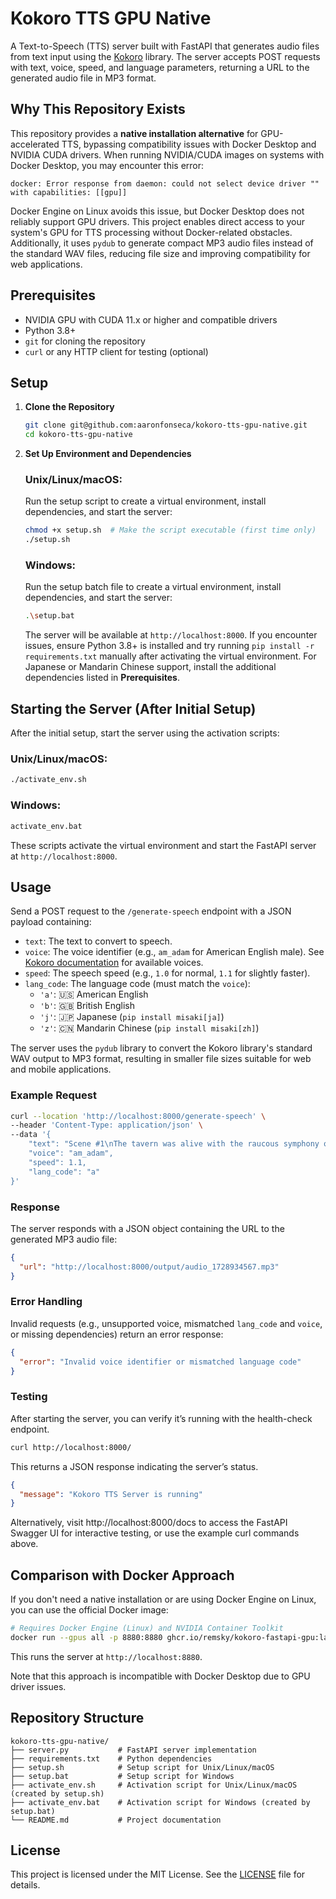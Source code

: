 # Kokoro TTS GPU Native

A Text-to-Speech (TTS) server built with FastAPI that generates audio files from text input using the [Kokoro](https://github.com/remsky/kokoro) library. The server accepts POST requests with text, voice, speed, and language parameters, returning a URL to the generated audio file in MP3 format.

## Why This Repository Exists

This repository provides a **native installation alternative** for GPU-accelerated TTS, bypassing compatibility issues with Docker Desktop and NVIDIA CUDA drivers. When running NVIDIA/CUDA images on systems with Docker Desktop, you may encounter this error:

```
docker: Error response from daemon: could not select device driver "" with capabilities: [[gpu]]
```

Docker Engine on Linux avoids this issue, but Docker Desktop does not reliably support GPU drivers. This project enables direct access to your system's GPU for TTS processing without Docker-related obstacles. Additionally, it uses `pydub` to generate compact MP3 audio files instead of the standard WAV files, reducing file size and improving compatibility for web applications.

## Prerequisites

- NVIDIA GPU with CUDA 11.x or higher and compatible drivers
- Python 3.8+
- `git` for cloning the repository
- `curl` or any HTTP client for testing (optional)

## Setup

1. **Clone the Repository**

   ```bash
   git clone git@github.com:aaronfonseca/kokoro-tts-gpu-native.git
   cd kokoro-tts-gpu-native
   ```

2. **Set Up Environment and Dependencies**

   ### Unix/Linux/macOS:
   Run the setup script to create a virtual environment, install dependencies, and start the server:

   ```bash
   chmod +x setup.sh  # Make the script executable (first time only)
   ./setup.sh
   ```

   ### Windows:
   Run the setup batch file to create a virtual environment, install dependencies, and start the server:

   ```bash
   .\setup.bat
   ```

   The server will be available at `http://localhost:8000`. If you encounter issues, ensure Python 3.8+ is installed and try running `pip install -r requirements.txt` manually after activating the virtual environment. For Japanese or Mandarin Chinese support, install the additional dependencies listed in **Prerequisites**.

## Starting the Server (After Initial Setup)

After the initial setup, start the server using the activation scripts:

### Unix/Linux/macOS:
```bash
./activate_env.sh
```

### Windows:
```bash
activate_env.bat
```

These scripts activate the virtual environment and start the FastAPI server at `http://localhost:8000`.

## Usage

Send a POST request to the `/generate-speech` endpoint with a JSON payload containing:

- `text`: The text to convert to speech.
- `voice`: The voice identifier (e.g., `am_adam` for American English male). See [Kokoro documentation](https://github.com/remsky/kokoro) for available voices.
- `speed`: The speech speed (e.g., `1.0` for normal, `1.1` for slightly faster).
- `lang_code`: The language code (must match the `voice`):
  - `'a'`: 🇺🇸 American English
  - `'b'`: 🇬🇧 British English
  - `'j'`: 🇯🇵 Japanese (`pip install misaki[ja]`)
  - `'z'`: 🇨🇳 Mandarin Chinese (`pip install misaki[zh]`)

The server uses the `pydub` library to convert the Kokoro library's standard WAV output to MP3 format, resulting in smaller file sizes suitable for web and mobile applications.

### Example Request

```bash
curl --location 'http://localhost:8000/generate-speech' \
--header 'Content-Type: application/json' \
--data '{
    "text": "Scene #1\nThe tavern was alive with the raucous symphony of clinking mugs, boisterous laughter, and the occasional crash of a chair tipping over. The air was thick with the scent of roasted meats and the sharp tang of spilled ale, mingling with the earthy aroma of the wooden beams that framed the tavern.",
    "voice": "am_adam",
    "speed": 1.1,
    "lang_code": "a"
}'
```

### Response

The server responds with a JSON object containing the URL to the generated MP3 audio file:

```json
{
  "url": "http://localhost:8000/output/audio_1728934567.mp3"
}
```

### Error Handling

Invalid requests (e.g., unsupported voice, mismatched `lang_code` and `voice`, or missing dependencies) return an error response:

```json
{
  "error": "Invalid voice identifier or mismatched language code"
}
```

### Testing

After starting the server, you can verify it’s running with the health-check endpoint.
```bash
curl http://localhost:8000/
```

This returns a JSON response indicating the server’s status.
```json
{
  "message": "Kokoro TTS Server is running"
}
```

Alternatively, visit http://localhost:8000/docs to access the FastAPI Swagger UI for interactive testing, or use the example curl commands above.

## Comparison with Docker Approach

If you don't need a native installation or are using Docker Engine on Linux, you can use the official Docker image:

```bash
# Requires Docker Engine (Linux) and NVIDIA Container Toolkit
docker run --gpus all -p 8880:8880 ghcr.io/remsky/kokoro-fastapi-gpu:latest
```

This runs the server at `http://localhost:8880`. 

Note that this approach is incompatible with Docker Desktop due to GPU driver issues.

## Repository Structure

```
kokoro-tts-gpu-native/
├── server.py           # FastAPI server implementation
├── requirements.txt    # Python dependencies
├── setup.sh            # Setup script for Unix/Linux/macOS
├── setup.bat           # Setup script for Windows
├── activate_env.sh     # Activation script for Unix/Linux/macOS (created by setup.sh)
├── activate_env.bat    # Activation script for Windows (created by setup.bat)
└── README.md           # Project documentation
```

## License

This project is licensed under the MIT License. See the [LICENSE](LICENSE) file for details.